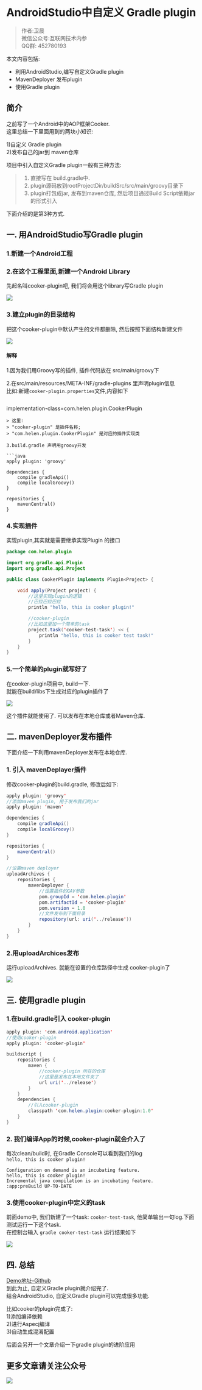 # AndroidStudio中自定义 Gradle plugin

>作者:卫晨  
>微信公众号:互联网技术内参  
>QQ群: 452780193


本文内容包括:     

- 利用AndroidStudio,编写自定义Gradle plugin  
- MavenDeployer 发布plugin  
- 使用Gradle plugin  


## 简介   
之前写了一个Android中的AOP框架Cooker.   
这里总结一下里面用到的两块小知识:     

1)自定义 Gradle plugin      
2)发布自己的jar到 maven仓库    

项目中引入自定义Gradle plugin一般有三种方法:   
>1. 直接写在 build.gradle中. 
>2. plugin源码放到rootProjectDir/buildSrc/src/main/groovy目录下 
>3. plugin打包成jar, 发布到maven仓库, 然后项目通过Build Script依赖jar的形式引入    


下面介绍的是第3种方式.  


##  一. 用AndroidStudio写Gradle plugin       

### 1.新建一个Android工程 
### 2.在这个工程里面,新建一个Android Library 
   先起名叫cooker-plugin吧, 我们将会用这个library写Gradle plugin 


![](http://upload-images.jianshu.io/upload_images/4048192-c46c28de5172cdd9.png?imageMogr2/auto-orient/strip%7CimageView2/2/w/1240)

### 3.建立plugin的目录结构  
把这个cooker-plugin中默认产生的文件都删除, 然后按照下面结构新建文件   


![](http://upload-images.jianshu.io/upload_images/4048192-debed4cf882cc124.png?imageMogr2/auto-orient/strip%7CimageView2/2/w/1240)

#### 解释   
1.因为我们用Groovy写的插件, 插件代码放在 src/main/groovy下       

2.在src/main/resources/META-INF/gradle-plugins 里声明plugin信息   
 比如:新建`cooker-plugin.properties`文件,内容如下     

>```java   
implementation-class=com.helen.plugin.CookerPlugin
```  
> 这里:  
> "cooker-plugin" 是插件名称;    
> "com.helen.plugin.CookerPlugin" 是对应的插件实现类  

3.build.gradle 声明用groovy开发      

```java   
apply plugin: 'groovy'

dependencies {
    compile gradleApi()
    compile localGroovy()
}

repositories {
    mavenCentral()
}
```    

### 4.实现插件   
实现plugin,其实就是需要继承实现Plugin<Project> 的接口    

```java   
package com.helen.plugin

import org.gradle.api.Plugin
import org.gradle.api.Project

public class CookerPlugin implements Plugin<Project> {

    void apply(Project project) {
        //这里实现plugin的逻辑
        //巴拉巴拉巴拉
        println "hello, this is cooker plugin!"

        //cooker-plugin
        //比如这里加一个简单的task
        project.task('cooker-test-task') << {
            println "hello, this is cooker test task!"
        }
    }
}


```   

### 5.一个简单的plugin就写好了   
在cooker-plugin项目中, build一下.   
就能在build/libs下生成对应的plugin插件了

![](http://upload-images.jianshu.io/upload_images/4048192-177dc91cce18091e.png?imageMogr2/auto-orient/strip%7CimageView2/2/w/1240) 


这个插件就能使用了. 可以发布在本地仓库或者Maven仓库.   
       



## 二. mavenDeployer发布插件      
下面介绍一下利用mavenDeployer发布在本地仓库.   

### 1. 引入 mavenDeplayer插件      
修改cooker-plugin的build.gradle, 修改后如下:  

```java   
apply plugin: 'groovy'
//添加maven plugin, 用于发布我们的jar
apply plugin: 'maven'

dependencies {
    compile gradleApi()
    compile localGroovy()
}

repositories {
    mavenCentral()
}

//设置maven deployer
uploadArchives {
    repositories {
        mavenDeployer {
            //设置插件的GAV参数
            pom.groupId = 'com.helen.plugin'
            pom.artifactId = 'cooker-plugin'
            pom.version = 1.0 
            //文件发布到下面目录
            repository(url: uri('../release'))
        }
    }
}

```   
### 2.用uploadArchices发布 
运行uploadArchives. 就能在设置的仓库路径中生成 cooker-plugin了           

![](http://upload-images.jianshu.io/upload_images/4048192-200e613468863e3a.png?imageMogr2/auto-orient/strip%7CimageView2/2/w/1240)





## 三. 使用gradle plugin     

### 1.在build.gradle引入 cooker-plugin     

```java  
apply plugin: 'com.android.application'
//使用cooker-plugin
apply plugin: 'cooker-plugin'

buildscript {
    repositories {
        maven {
            //cooker-plugin 所在的仓库
            //这里是发布在本地文件夹了
            url uri('../release')
        }
    }
    dependencies {
        //引入cooker-plugin
        classpath 'com.helen.plugin:cooker-plugin:1.0'
    }
}
```



### 2. 我们编译App的时候,cooker-plugin就会介入了  
每次clean/build时, 在Gradle Console可以看到我们的log   
`hello, this is cooker plugin!`      

```   
Configuration on demand is an incubating feature.
hello, this is cooker plugin!
Incremental java compilation is an incubating feature.
:app:preBuild UP-TO-DATE
```      

### 3.使用cooker-plugin中定义的task     
前面demo中, 我们新建了一个task: `cooker-test-task`, 他简单输出一句log.下面测试运行一下这个task.     
在控制台输入 `gradle cooker-test-task` 运行结果如下      


![](http://upload-images.jianshu.io/upload_images/4048192-0e73dc69b9dad25f.png?imageMogr2/auto-orient/strip%7CimageView2/2/w/1240)  



## 四. 总结   

[Demo地址-Github](https://github.com/helen-x/gradle-plugin-demo)   
到此为止, 自定义Gradle plugin就介绍完了.   
结合AndroidStudio, 自定义Gradle plugin可以完成很多功能.   
    
比如cooker的plugin完成了:  
1)添加编译依赖      
2)进行Aspecj编译  
3)自动生成混淆配置

后面会另开一个文章介绍一下gradle plugin的进阶应用 




## 更多文章请关注公众号   

![](http://upload-images.jianshu.io/upload_images/4048192-6d55383acfda73f5.png?imageMogr2/auto-orient/strip%7CimageView2/2/w/1240)